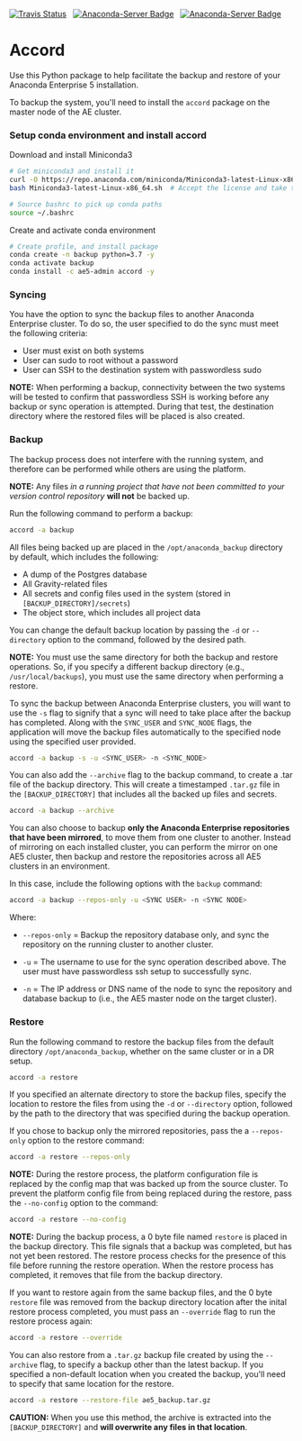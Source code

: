 [![Travis Status](https://travis-ci.org/oldarmyc/accord.svg?branch=master)](https://travis-ci.org/oldarmyc/accord) &nbsp; [![Anaconda-Server Badge](https://anaconda.org/ae5-admin/accord/badges/latest_release_date.svg)](https://anaconda.org/ae5-admin/accord) &nbsp; [![Anaconda-Server Badge](https://anaconda.org/ae5-admin/accord/badges/version.svg)](https://anaconda.org/ae5-admin/accord)

Accord
======

Use this Python package to help facilitate the backup and restore of your Anaconda Enterprise 5 installation.

To backup the system, you'll need to install the ``accord`` package on the master node of the AE cluster.

### Setup conda environment and install accord

Download and install Miniconda3
```sh
# Get miniconda3 and install it
curl -O https://repo.anaconda.com/miniconda/Miniconda3-latest-Linux-x86_64.sh
bash Miniconda3-latest-Linux-x86_64.sh  # Accept the license and take the defaults

# Source bashrc to pick up conda paths
source ~/.bashrc
```

Create and activate conda environment
```sh
# Create profile, and install package
conda create -n backup python=3.7 -y
conda activate backup
conda install -c ae5-admin accord -y
```

### Syncing
You have the option to sync the backup files to another Anaconda Enterprise cluster. To do so, the user specified to do the sync must meet the following criteria:
- User must exist on both systems
- User can sudo to root without a password
- User can SSH to the destination system with passwordless sudo

**NOTE:** When performing a backup, connectivity between the two systems will be tested to confirm that passwordless SSH is working before any backup or sync operation is attempted. During that test, the destination directory where the restored files will be placed is also created.

### Backup
The backup process does not interfere with the running system, and therefore can be performed while others are using the platform.

**NOTE:** Any files *in a running project that have not been committed to your version control repository* **will not** be backed up.

Run the following command to perform a backup:

```sh
accord -a backup
```

All files being backed up are placed in the ``/opt/anaconda_backup`` directory by default, which includes the following:

- A dump of the Postgres database
- All Gravity-related files
- All secrets and config files used in the system (stored in ``[BACKUP_DIRECTORY]/secrets``)
- The object store, which includes all project data

You can change the default backup location by passing the ``-d`` or ``--directory`` option to the command, followed by the desired path.

**NOTE:** You must use the same directory for both the backup and restore operations. So, if you specify a different backup directory (e.g., ``/usr/local/backups``), you must use the same directory when performing a restore.

To sync the backup between Anaconda Enterprise clusters, you will want to use the ``-s`` flag to signify that a sync will need to take place after the backup has completed. Along with the ``SYNC_USER`` and ``SYNC_NODE`` flags, the application will move the backup files automatically to the specified node using the specified user provided.

```sh
accord -a backup -s -u <SYNC_USER> -n <SYNC_NODE>
```
You can also add the ``--archive`` flag to the backup command, to create a .tar file of the backup directory. This will create a timestamped ``.tar.gz`` file in the ``[BACKUP_DIRECTORY]`` that includes all the backed up files and secrets.

```sh
accord -a backup --archive
```
You can also choose to backup **only the Anaconda Enterprise repositories that have been mirrored**, to move them from one cluster to another. Instead of mirroring on each installed cluster, you can perform the mirror on one AE5 cluster, then backup and restore the repositories across all AE5 clusters in an environment.

In this case, include the following options with the ``backup`` command:

```sh
accord -a backup --repos-only -u <SYNC USER> -n <SYNC NODE>
```

Where:

* ``--repos-only`` = Backup the repository database only, and sync the repository on the running cluster to another cluster.

* ``-u`` = The username to use for the sync operation described above. The user must have passwordless ssh setup to successfully sync.

* ``-n`` = The IP address or DNS name of the node to sync the repository and database backup to (i.e., the AE5 master node on the target cluster).

### Restore

Run the following command to restore the backup files from the default directory ``/opt/anaconda_backup``, whether on the same cluster or in a DR setup.

```sh
accord -a restore
```

If you specified an alternate directory to store the backup files, specify the location to restore the files from using the ``-d`` or ``--directory`` option, followed by the path to the directory that was specified during the backup operation.

If you chose to backup only the mirrored repositories, pass the a ``--repos-only`` option to the restore command:

```sh
accord -a restore --repos-only
```

**NOTE:** During the restore process, the platform configuration file is replaced by the config map that was backed up from the source cluster. To prevent the platform config file from being replaced during the restore, pass the ``--no-config`` option to the command:

```sh
accord -a restore --no-config
```

**NOTE:** During the backup process, a 0 byte file named ``restore`` is placed in the backup directory. This file signals that a backup was completed, but has not yet been restored. The restore process checks for the presence of this file before running the restore operation. When the restore process has completed, it removes that file from the backup directory.

If you want to restore again from the same backup files, and the 0 byte ``restore`` file was removed from the backup directory location after the inital restore process completed, you must pass an ``--override`` flag to run the restore process again:

```sh
accord -a restore --override
```

You can also restore from a ``.tar.gz`` backup file created by using the ``--archive`` flag, to specify a backup other than the latest backup. If you specified a non-default location when you created the backup, you'll need to specify that same location for the restore.

```sh
accord -a restore --restore-file ae5_backup.tar.gz
```

**CAUTION:**  When you use this method, the archive is extracted into the ``[BACKUP_DIRECTORY]`` and **will overwrite any files in that location**.
